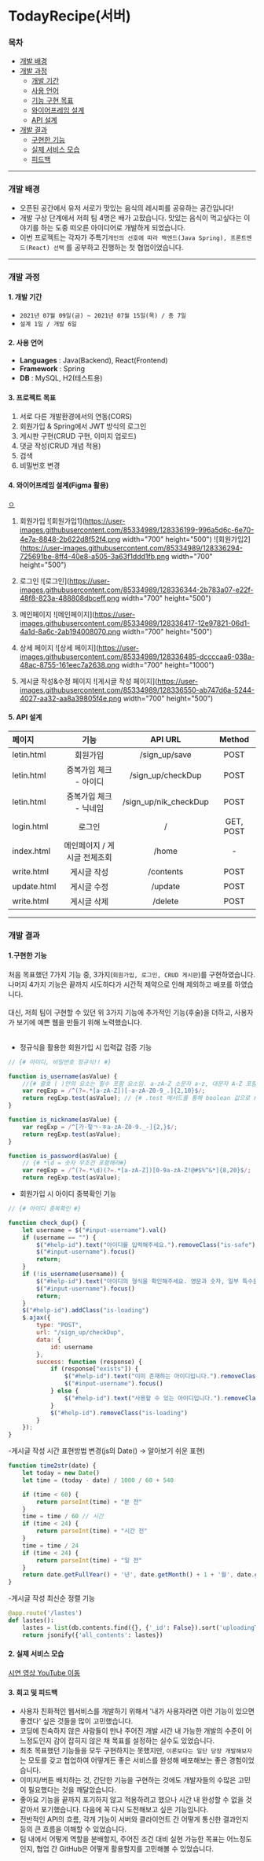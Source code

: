 # TodayRecipe(서버)
### 목차
- [개발 배경](#개발-배경)
- [개발 과정](#개발-과정)
  - [개발 기간](#1-개발-기간)
  - [사용 언어](#2-사용-언어)
  - [기능 구현 목표](#3-기능-구현-목표)
  - [와이어프레임 설계](#4-와이어프레임-설계)
  - [API 설계](#5-API-설계)
- [개발 결과](#개발-결과)
  - [구현한 기능](#1구현한-기능)
  - [실제 서비스 모습](#2-실제-서비스-모습)
  - [피드백](#3-회고-및-피드백)
---
### 개발 배경
- 오픈된 공간에서 유저 서로가 맛있는 음식의 레시피를 공유하는 공간입니다!
- 개발 구상 단계에서 저희 팀 4명은 배가 고팠습니다. 맛있는 음식이 먹고싶다는 이야기를 하는 도중 떠오른 아이디어로 개발하게 되었습니다.
- 이번 프로젝트는 각자가 주특기`개인의 선호에 따라 백엔드(Java Spring), 프론트엔드(React) 선택` 를 공부하고 진행하는 첫 협업이었습니다.
---
### 개발 과정

#### 1. 개발 기간
- `2021년 07월 09일(금) ~ 2021년 07월 15일(목) / 총 7일`
- `설계 1일 / 개발 6일`

#### 2. 사용 언어
- **Languages** : Java(Backend), React(Frontend)
- **Framework** : Spring
- **DB** : MySQL, H2(테스트용)

#### 3. 프로젝트 목표
1. 서로 다른 개발환경에서의 연동(CORS)
2. 회원가입 & Spring에서 JWT 방식의 로그인
3. 게시판 구현(CRUD 구현, 이미지 업로드)
4. 댓글 작성(CRUD 개념 적용)
5. 검색
6. 비밀번호 변경

#### 4. 와이어프레임 설계(Figma 활용)
[ㅇ](https://www.figma.com/file/oZF7U6mjOvXaIq3nfeeKKf/%ED%95%AD%ED%95%B499-%EB%AF%B8%EB%8B%88%ED%94%84%EB%A1%9C%EC%A0%9D%ED%8A%B8-24%EC%A1%B0?node-id=0%3A1)

1. 회원가입
![회원가입1](https://user-images.githubusercontent.com/85334989/128336199-996a5d6c-6e70-4e7a-8848-2b622d8f52f4.png width="700" height="500")
![회원가입2](https://user-images.githubusercontent.com/85334989/128336294-725691be-8ff4-40e8-a505-3a63f1ddd1fb.png width="700" height="500")


2. 로그인
![로그인](https://user-images.githubusercontent.com/85334989/128336344-2b783a07-e22f-48f8-823a-488808dbceff.png width="700" height="500")

3. 메인페이지
![메인페이지](https://user-images.githubusercontent.com/85334989/128336417-12e97821-06d1-4a1d-8a6c-2ab194008070.png width="700" height="500")

4. 상세 페이지
![상세 페이지](https://user-images.githubusercontent.com/85334989/128336485-dccccaa6-038a-48ac-8755-161eec7a2638.png width="700" height="1000")

5. 게시글 작성&수정 페이지
![게시글 작성 페이지](https://user-images.githubusercontent.com/85334989/128336550-ab747d6a-5244-4027-aa32-aa8a39805f4e.png width="700" height="500")

#### 5. API 설계

| 페이지 | 기능 | API URL | Method |
|:----------|:----------:|:----------:|:----------:|
| letin.html | 회원가입 | /sign_up/save | POST |
| letin.html | 중복가입 체크 - 아이디 | /sign_up/checkDup | POST |
| letin.html | 중복가입 체크 - 닉네임 | /sign_up/nik_checkDup | POST |
| login.html | 로그인 | / | GET, POST |
| index.html | 메인페이지 / 게시글 전체조회 | /home | - |
| write.html | 게시글 작성 | /contents | POST |
| update.html | 게시글 수정 | /update | POST |
| write.html | 게시글 삭제 | /delete | POST | 

---
### 개발 결과

#### 1.구현한 기능
처음 목표했던 7가지 기능 중, 3가지(`회원가입, 로그인, CRUD 게시판`)를 구현하였습니다. 나머지 4가지 기능은 끝까지 시도하다가 시간적 제약으로 인해 제외하고 배포를 하였습니다.</br></br>
대신, 저희 팀이 구현할 수 있던 위 3가지 기능에 추가적인 기능(후술)을 더하고, 사용자가 보기에 예쁜 웹을 만들기 위해 노력했습니다.</br></br>
- 정규식을 활용한 회원가입 시 입력값 검증 기능
```javascript
// {# 아이디, 비밀번호 정규식!! #}

function is_username(asValue) {
    //{# 괄호 ( )안의 요소는 필수 포함 요소임. a-zA-Z 소문자 a-z, 대문자 A-Z 포함! 대괄호는 선택포함을 의미함. 숫자 0-9사용가능!. 2-10자여야 한다.#}
    var regExp = /^(?=.*[a-zA-Z])[-a-zA-Z0-9_.]{2,10}$/;
    return regExp.test(asValue); // {# .test 메서드를 통해 boolean 값으로 return 가능 #}
}

function is_nickname(asValue) {
    var regExp = /^[가-힣ㄱ-ㅎa-zA-Z0-9._-]{2,}$/;
    return regExp.test(asValue);
}

function is_password(asValue) {
    // {# *\d = 숫자 무조건 포함해라#}
    var regExp = /^(?=.*\d)(?=.*[a-zA-Z])[0-9a-zA-Z!@#$%^&*]{8,20}$/;
    return regExp.test(asValue);
```

- 회원가입 시 아이디 중복확인 기능
```javascript
// {# 아이디 중복확인 #}

function check_dup() {
    let username = $("#input-username").val()
    if (username == "") {
        $("#help-id").text("아이디를 입력해주세요.").removeClass("is-safe").addClass("is-danger")
        $("#input-username").focus()
        return;
    }
    if (!is_username(username)) {
        $("#help-id").text("아이디의 형식을 확인해주세요. 영문과 숫자, 일부 특수문자(._-) 사용 가능. 2-10자 길이").removeClass("is-safe").addClass("is-danger")
        $("#input-username").focus()
        return;
    }
    $("#help-id").addClass("is-loading")
    $.ajax({
        type: "POST",
        url: "/sign_up/checkDup",
        data: {
            id: username
        },
        success: function (response) {
            if (response["exists"]) {
                $("#help-id").text("이미 존재하는 아이디입니다.").removeClass("is-safe").addClass("is-danger")
                $("#input-username").focus()
            } else {
                $("#help-id").text("사용할 수 있는 아이디입니다.").removeClass("is-danger").addClass("is-success")
            }
            $("#help-id").removeClass("is-loading")
        }
    });
}
```

-게시글 작성 시간 표현방법 변경(js의 Date() → 알아보기 쉬운 표현)
```javascript
function time2str(date) {
    let today = new Date()
    let time = (today - date) / 1000 / 60 + 540

    if (time < 60) {
        return parseInt(time) + "분 전"
    }
    time = time / 60 // 시간
    if (time < 24) {
        return parseInt(time) + "시간 전"
    }
    time = time / 24
    if (time < 24) {
        return parseInt(time) + "일 전"
    }
    return date.getFullYear() + '년', date.getMonth() + 1 + '월', date.getDate() + '일'
}
```

-게시글 작성 최신순 정렬 기능
```python
@app.route('/lastes')
def lastes():
    lastes = list(db.contents.find({}, {'_id': False}).sort('uploadingTime', -1))
    return jsonify({'all_contents': lastes})
```

#### 2. 실제 서비스 모습
[시연 영상 YouTube 이동](https://www.youtube.com/watch?v=UcEe40xzBko)

#### 3. 회고 및 피드백
- 사용자 친화적인 웹서비스를 개발하기 위해서 '내가 사용자라면 이런 기능이 있으면 좋겠다' 싶은 것들을 많이 고민했습니다.
- 코딩에 친숙하지 않은 사람들이 만나 주어진 개발 시간 내 가능한 개발의 수준이 어느정도인지 감이 잡히지 않은 채 목표를 설정하는 실수도 있었습니다.
- 최초 목표했던 기능들을 모두 구현하지는 못했지만, `이론보다는 일단 당장 개발해보자` 는 모토를 갖고 협업하여 어떻게든 좋은 서비스를 완성해 배포해보는 좋은 경험이었습니다.
- 이미지/버튼 배치하는 것, 간단한 기능을 구현하는 것에도 개발자들의 수많은 고민이 필요했다는 것을 깨달았습니다.
- 좋아요 기능을 끝까지 포기하지 않고 적용하려고 했으나 시간 내 완성할 수 없을 것 같아서 포기했습니다. 다음에 꼭 다시 도전해보고 싶은 기능입니다.
- 전반적인 API의 흐름, 각개 기능이 서버와 클라이언트 간 어떻게 통신한 결과인지 등의 큰 흐름을 이해할 수 있었습니다. 
- 팀 내에서 어떻게 역할을 분배할지, 주어진 조건 대비 실현 가능한 목표는 어느정도인지, 협업 간 GitHub은 어떻게 활용할지를 고민해볼 수 있었습니다.
